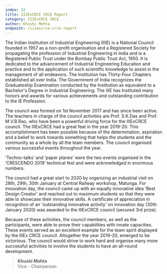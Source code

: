 ```yaml
---
index: 22
title: IIIExCRCE CRCE Report
category: IIIExCRCE CRCE
author: Khushi Mehta
endpoint: /iiiexcrce-crce-report
---
```


The Indian Institution of Industrial Engineering (IIIE) is a National Council founded in 1957 as a non-profit organisation and a Registered Society for propagating the profession of Industrial Engineering in India and is a Registered Public Trust under the Bombay Public Trust Act, 1950. It is dedicated to the advancement of Industrial Engineering Education and practice and to the application of such scientific knowledge to assist in the management of all endeavors. The Institution has Thirty-Four Chapters established all over India. The Government of India recognizes the Graduateship Examination conducted by the Institution as equivalent to a Bachelor's Degree in Industrial Engineering. The IIIE has Instituted many honors and awards for various achievements and outstanding contribution to the IE Profession.

The council was formed on 1st November 2017 and has since been active. The teachers in charge of the council activities are Prof. S.K.Das and Prof. M.V.B.Rao, who have been a powerful driving force for the IIIExCRCE council. The IIIExCRCE had a great feat in the year 2019-20. This accomplishment has been possible because of the determination, aspiration and a belief to work towards something that helps the students and the community as a whole by all the team members. The council organised various successful events throughout the year.

‘Techno-talks’ and ‘paper planes’ were the two events organised in the ‘CRESCENDO 2019’ technical fest and were acknowledged in enormous numbers.

The council had a great start to 2020 by organizing an industrial visit on 28th, 29th, 30th January at Central Railway workshop, Matunga. For innovation day, the council came up with an equally innovative idea 'Best Design Creator' and reached out to maximum students so that they were able to showcase their innovative skills. A certificate of appreciation in recognition of an 'outstanding innovative activity' on innovation day (30th January 2020) was awarded to the IIIExCRCE council (secured 3rd prize).

Because of these activities, the council members, as well as the participants, were able to prove their capabilities with innate capacities. These events served as an excellent example for the team spirit displayed by the IIIEx CRCE council. Altogether the year 2019-20, emerged to be victorious. The council would strive to work hard and organise many more successful activities to involve the students to have an all-round development.

> **Khushi Mehta**<br>
> Vice - Chairperson
